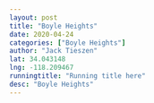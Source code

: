 ```yaml
---
layout: post
title: "Boyle Heights"
date: 2020-04-24
categories: ["Boyle Heights"]
author: "Jack Tieszen"
lat: 34.043148
lng: -118.209467
runningtitle: "Running title here"
desc: "Boyle Heights"
---
```

